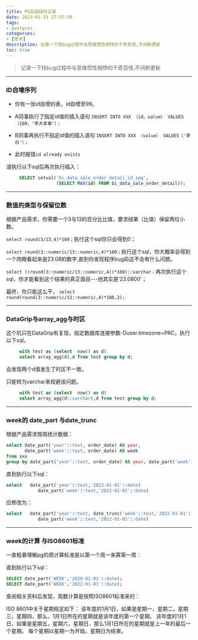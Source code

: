 ```yaml
---
title: PG实践踩坑记录
date: 2023-01-31 17:57:30
tags:
- postgres
categories:
- [技术]
description: 记录一下找bug过程中与思维惯性相悖的千奇百怪,不间断更新
toc: true
---
```


> 记录一下找bug过程中与思维惯性相悖的千奇百怪,不间断更新

---
### ID自增序列
  * 你有一张id自增的表，id自增至99。

  * A同事执行了指定id值的插入语句 `INSERT INTO XXX （id，value） VALUES（100，'李大本事'）；`

  * B同事再执行不指定id值的插入语句 `INSERT INTO XXX （value） VALUES（'李白'）；`

  * 此时报错`id already exists`
            
  请执行以下sql后再次执行插入：
   
```sql
     SELECT setval('bi_data_sale_order_detail_id_seq', 
                   (SELECT MAX(id) FROM bi_data_sale_order_detail));
```

      
----



### 数值的类型与保留位数

  根据产品需求，你需要一个3与13的百分比比值，要求结果（比值）保留两位小数。

  `select round(3/13,4)*100；`执行这个sql你只会得到0；
 
  `select round(3::numeric/13::numeric,4)*100；`执行这个sql，你大概率会得到一个肉眼看起来是23.08的数字,直到你发现程序bug前这不会有什么问题。

  `select ((round(3::numeric/13::numeric,4))*100)::varchar；`再次执行这个sql，你才能看到这个结果的真正面目---他其实是‘23.0800’；

  最终，你只能这么干，  `select round(round(3::numeric/13::numeric,4)*100,2);`

----


### DataGrip与array_agg与时区

这个坑只在DataGrip有复现，指定数据库连接参数-Duser.timezone=PRC，执行以下sql。

```sql
     with test as (select  now() as d)
     select array_agg(d),d from test group by d;
```

  会发现两个d值发生了时区不一致。
  
  只能转为varchar来规避该问题。

```sql
     with test as (select  now() as d)
     select array_agg(d::varchar),d from test group by d;
```

----


### week的 date_part 与date_trunc

根据产品需求按周统计数据：

```sql
select date_part('year'::text, order_date) AS year,
       date_part('week'::text, order_date) AS week
from xxx
group by date_part('year'::text, order_date) AS year, date_part('week'::text, order_date) AS week
```
直到执行以下sql：

```sql
select   date_part('year'::text,'2022-01-01'::date)                                       AS year,
            date_part('week'::text,'2022-01-01'::date)                                       AS week
```

应修改为：

```sql
select   date_part('year'::text, date_trunc('week'::text,'2022-01-01'::date) )    AS year,
            date_part('week'::text,'2022-01-01'::date)                                           AS week
```


----


### week的计算 与ISO8601标准

一直粗暴理解pg的周计算标准是以第一个周一来算第一周：

直到执行以下sql：

```sql
SELECT date_part('WEEK','2020-01-01'::date);
SELECT date_part('WEEK','2022-01-01'::date);
```
查阅相关资料后发现，周数计算是按照ISO8601标准来的：

ISO 8601中关于星期规定如下：
该年度的1月1日，如果是星期一，星期二，星期三，星期四，那么，1月1日所在的星期就是该年度的第一个星期。
该年度的1月1日，如果是星期五，星期六，星期日，那么1月1日所在的星期就是上一年的最后一个星期。
每个星期以星期一为开始，星期日为结束。


  









